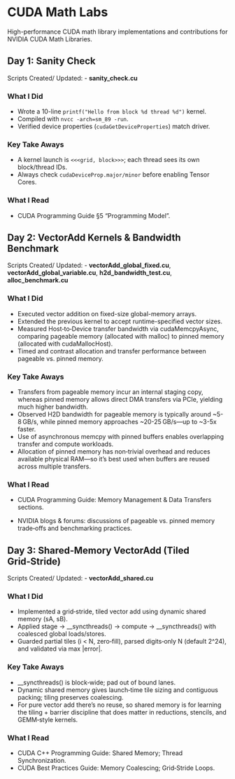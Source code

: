 # CUDA Math Labs

High-performance CUDA math library implementations and contributions for NVIDIA CUDA Math Libraries.

## Day 1: Sanity Check

Scripts Created/ Updated: - **sanity_check.cu**

### What I Did

- Wrote a 10-line `printf("Hello from block %d thread %d")` kernel.
- Compiled with `nvcc -arch=sm_89 -run`.
- Verified device properties (`cudaGetDeviceProperties`) match driver.

### Key Take Aways

- A kernel launch is `<<<grid, block>>>`; each thread sees its own block/thread IDs.
- Always check `cudaDeviceProp.major/minor` before enabling Tensor Cores.

### What I Read

- CUDA Programming Guide §5 “Programming Model”.

## Day 2: VectorAdd Kernels & Bandwidth Benchmark

Scripts Created/ Updated: - **vectorAdd_global_fixed.cu**, **vectorAdd_global_variable.cu**, **h2d_bandwidth_test.cu**, **alloc_benchmark.cu**

### What I Did

- Executed vector addition on fixed-size global-memory arrays.
- Extended the previous kernel to accept runtime-specified vector sizes.
- Measured Host‑to‑Device transfer bandwidth via cudaMemcpyAsync, comparing pageable memory (allocated with malloc) to pinned memory (allocated with cudaMallocHost).
- Timed and contrast allocation and transfer performance between pageable vs. pinned memory.

### Key Take Aways

- Transfers from pageable memory incur an internal staging copy, whereas pinned memory allows direct DMA transfers via PCIe, yielding much higher bandwidth. 
- Observed H2D bandwidth for pageable memory is typically around ~5-8 GB/s, while pinned memory approaches ~20-25 GB/s—up to ~3-5x faster. 
- Use of asynchronous memcpy with pinned buffers enables overlapping transfer and compute workloads. 
- Allocation of pinned memory has non‑trivial overhead and reduces available physical RAM—so it’s best used when buffers are reused across multiple transfers. 

### What I Read

- CUDA Programming Guide: Memory Management & Data Transfers sections.

- NVIDIA blogs & forums: discussions of pageable vs. pinned memory trade‑offs and benchmarking practices.

## Day 3: Shared‑Memory VectorAdd (Tiled Grid‑Stride)

Scripts Created/ Updated: - **vectorAdd_shared.cu**

### What I Did

- Implemented a grid‑stride, tiled vector add using dynamic shared memory (sA, sB).
- Applied stage -> __syncthreads() -> compute -> __syncthreads() with coalesced global loads/stores.
- Guarded partial tiles (i < N, zero‑fill), parsed digits‑only N (default 2^24), and validated via max |error|.

### Key Take Aways

- __syncthreads() is block‑wide; pad out of bound lanes.
- Dynamic shared memory gives launch‑time tile sizing and contiguous packing; tiling preserves coalescing.
- For pure vector add there’s no reuse, so shared memory is for learning the tiling + barrier discipline that does matter in reductions, stencils, and GEMM‑style kernels.

### What I Read

- CUDA C++ Programming Guide: Shared Memory; Thread Synchronization.
- CUDA Best Practices Guide: Memory Coalescing; Grid‑Stride Loops.
